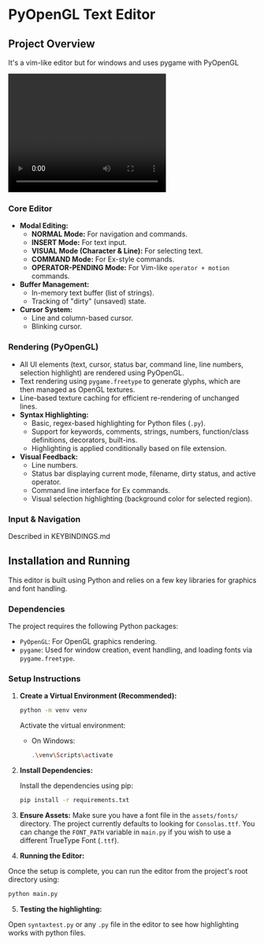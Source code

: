 # PyOpenGL Text Editor

## Project Overview

It's a vim-like editor but for windows and uses pygame with PyOpenGL 

<video width="320" height="240" controls>
  <source src="./assets/showcase.mp4" type="video/mp4">
</video>


### Core Editor
*   **Modal Editing:**
    *   **NORMAL Mode:** For navigation and commands.
    *   **INSERT Mode:** For text input.
    *   **VISUAL Mode (Character & Line):** For selecting text.
    *   **COMMAND Mode:** For Ex-style commands.
    *   **OPERATOR-PENDING Mode:** For Vim-like `operator + motion` commands.
*   **Buffer Management:**
    *   In-memory text buffer (list of strings).
    *   Tracking of "dirty" (unsaved) state.
*   **Cursor System:**
    *   Line and column-based cursor.
    *   Blinking cursor.

### Rendering (PyOpenGL)
*   All UI elements (text, cursor, status bar, command line, line numbers, selection highlight) are rendered using PyOpenGL.
*   Text rendering using `pygame.freetype` to generate glyphs, which are then managed as OpenGL textures.
*   Line-based texture caching for efficient re-rendering of unchanged lines.
*   **Syntax Highlighting:**
    *   Basic, regex-based highlighting for Python files (`.py`).
    *   Support for keywords, comments, strings, numbers, function/class definitions, decorators, built-ins.
    *   Highlighting is applied conditionally based on file extension.
*   **Visual Feedback:**
    *   Line numbers.
    *   Status bar displaying current mode, filename, dirty status, and active operator.
    *   Command line interface for Ex commands.
    *   Visual selection highlighting (background color for selected region).

### Input & Navigation

Described in KEYBINDINGS.md

## Installation and Running

This editor is built using Python and relies on a few key libraries for graphics and font handling.

### Dependencies

The project requires the following Python packages:

*   `PyOpenGL`: For OpenGL graphics rendering.
*   `pygame`: Used for window creation, event handling, and loading fonts via `pygame.freetype`.

### Setup Instructions

1.  **Create a Virtual Environment (Recommended):**
    ```bash
    python -m venv venv
    ```
    Activate the virtual environment:
    *   On Windows:
        ```bash
        .\venv\Scripts\activate
        ```

2.  **Install Dependencies:**

    Install the dependencies using pip:
    ```bash
    pip install -r requirements.txt
    ```

3.  **Ensure Assets:**
    Make sure you have a font file in the `assets/fonts/` directory. The project currently defaults to looking for `Consolas.ttf`. You can change the `FONT_PATH` variable in `main.py` if you wish to use a different TrueType Font (`.ttf`).


4. **Running the Editor:**

Once the setup is complete, you can run the editor from the project's root directory using:

```bash
python main.py
```

5. **Testing the highlighting:** 

Open `syntaxtest.py` or any `.py` file in the editor to see how highlighting works with python files.


